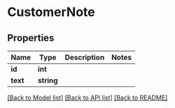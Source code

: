 # CustomerNote

## Properties
Name | Type | Description | Notes
------------ | ------------- | ------------- | -------------
**id** | **int** |  | 
**text** | **string** |  | 

[[Back to Model list]](../README.md#documentation-for-models) [[Back to API list]](../README.md#documentation-for-api-endpoints) [[Back to README]](../README.md)


